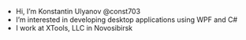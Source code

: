 - Hi, I’m Konstantin Ulyanov @const703
- I’m interested in developing desktop applications using WPF and C#
- I work at XTools, LLC in Novosibirsk
